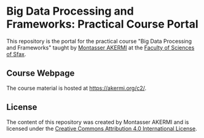 # Big Data Processing and Frameworks: Practical Course Portal

This repository is the portal for the practical course "Big Data Processing and Frameworks" taught by [Montasser AKERMI](https://akermi.org/) at the [Faculty of Sciences of Sfax](https://fss.rnu.tn/).

## Course Webpage
The course material is hosted at https://akermi.org/c2/.

## License
The content of this repository was created by Montasser AKERMI and is licensed under the [Creative Commons Attribution 4.0 International License](http://creativecommons.org/licenses/by/4.0/).

